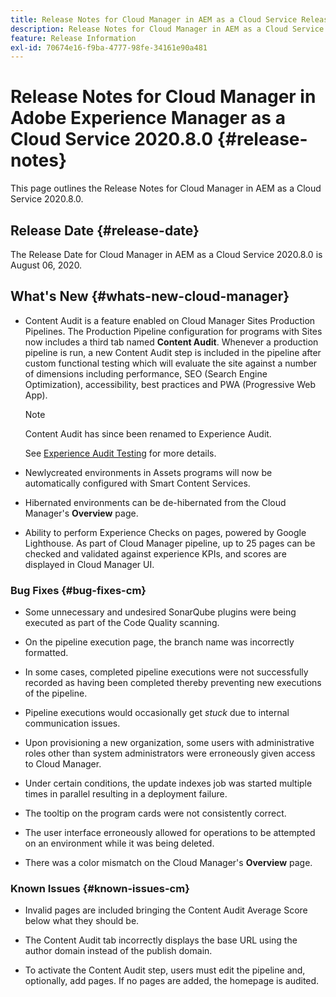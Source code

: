 ```yaml
---
title: Release Notes for Cloud Manager in AEM as a Cloud Service Release 2020.8.0
description: Release Notes for Cloud Manager in AEM as a Cloud Service Release 2020.8.0
feature: Release Information
exl-id: 70674e16-f9ba-4777-98fe-34161e90a481
---
```

# Release Notes for Cloud Manager in Adobe Experience Manager as a Cloud Service 2020.8.0 {#release-notes}

This page outlines the Release Notes for Cloud Manager in AEM as a Cloud Service 2020.8.0.

## Release Date {#release-date}

The Release Date for Cloud Manager in AEM as a Cloud Service 2020.8.0 is August 06, 2020.

## What's New {#whats-new-cloud-manager}

* Content Audit is a feature enabled on Cloud Manager Sites Production Pipelines. The Production Pipeline configuration for programs with Sites now includes a third tab named **Content Audit**. Whenever a production pipeline is run, a new Content Audit step is included in the pipeline after custom functional testing which will evaluate the site against a number of dimensions including performance, SEO (Search Engine Optimization), accessibility, best practices and PWA (Progressive Web App).


  >[!NOTE]
  >Content Audit has since been renamed to Experience Audit.

   See [Experience Audit Testing](/help/implementing/cloud-manager/experience-audit-testing.md) for more details.

* Newlycreated environments in Assets programs will now be automatically configured with Smart Content Services.

* Hibernated environments can be de-hibernated from the Cloud Manager's **Overview** page.

* Ability to perform Experience Checks on pages, powered by Google Lighthouse. As part of Cloud Manager pipeline, up to 25 pages can be checked and validated against experience KPIs, and scores are displayed in Cloud Manager UI.

### Bug Fixes {#bug-fixes-cm}

* Some unnecessary and undesired SonarQube plugins were being executed as part of the Code Quality scanning.

* On the pipeline execution page, the branch name was incorrectly formatted.

* In some cases, completed pipeline executions were not successfully recorded as having been completed thereby preventing new executions of the pipeline.

* Pipeline executions would occasionally get *stuck* due to internal communication issues.

* Upon provisioning a new organization, some users with administrative roles other than system administrators were erroneously given access to Cloud Manager.

* Under certain conditions, the update indexes job was started multiple times in parallel resulting in a deployment failure.

* The tooltip on the program cards were not consistently correct.

* The user interface erroneously allowed for operations to be attempted on an environment while it was being deleted.

* There was a color mismatch on the Cloud Manager's **Overview** page.

### Known Issues {#known-issues-cm}

* Invalid pages are included bringing the Content Audit Average Score below what they should be.

* The Content Audit tab incorrectly displays the base URL using the author domain instead of the publish domain.

* To activate the Content Audit step, users must edit the pipeline and, optionally, add pages. If no pages are added, the homepage is audited.
